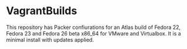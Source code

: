# VagrantBuilds

This repository has Packer confiurations for an Atlas build of Fedora 22, Fedora 23 and Fedora 26 beta x86_64 for VMware and Virtualbox. It is a minimal install with updates applied.
